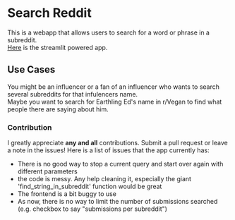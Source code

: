 # Search Reddit
This is a webapp that allows users to search for a word or phrase in a subreddit.  
[Here](https://reddit-searcher.streamlit.app/) is the streamlit powered app.  
## Use Cases
You might be an influencer or a fan of an influencer who wants to search several subreddits for that infulencers name.  
Maybe you want to search for Earthling Ed's name in r/Vegan to find what people there are saying about him.  
### Contribution
I greatly appreciate **any and all** contributions.  Submit a pull request or leave a note in the issues!  Here is a list of issues that the app currently has:  
* There is no good way to stop a current query and start over again with different parameters
* the code is messy.  Any help cleaning it, especially the giant 'find_string_in_subreddit' function would be great
* The frontend is a bit buggy to use
* As now, there is no way to limit the number of submissions searched (e.g. checkbox to say "submissions per subreddit")
